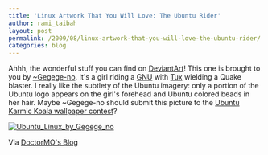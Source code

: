 ```yaml
---
title: 'Linux Artwork That You Will Love: The Ubuntu Rider'
author: rami_taibah
layout: post
permalink: /2009/08/linux-artwork-that-you-will-love-the-ubuntu-rider/
categories: blog
---
```


Ahhh, the wonderful stuff you can find on [DeviantArt](http://www.deviantart.com/)! This one is brought to you by [~Gegege-no](http://gegege-no.deviantart.com/). It's a girl riding a [GNU](http://en.wikipedia.org/wiki/GNU) with [Tux](http://en.wikipedia.org/wiki/Tux) wielding a Quake blaster. I really like the subtlety of the Ubuntu imagery: only a portion of the Ubuntu logo appears on the girl's forehead and Ubuntu colored beads in her hair. Maybe ~Gegege-no should submit this picture to the [Ubuntu Karmic Koala wallpaper contest](/blog/eye-candy/ubuntus-karmic-koala-needs-you/)?

[![Ubuntu_Linux_by_Gegege_no](http://192.168.1.33/blog2/wp-content/uploads/2009/08/Ubuntu_Linux_by_Gegege_no.jpg)](http://gegege-no.deviantart.com/art/Ubuntu-Linux-132093842)

Via [DoctorMO's Blog](http://doctormo.wordpress.com/2009/08/04/artwork-the-ubuntu-rider/)